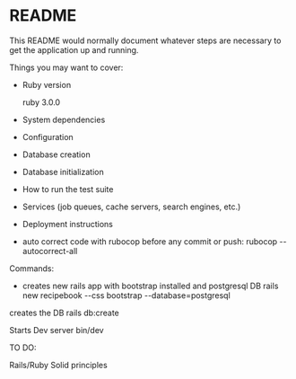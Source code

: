 # README

This README would normally document whatever steps are necessary to get the
application up and running.

Things you may want to cover:

* Ruby version

    ruby 3.0.0

* System dependencies

* Configuration

* Database creation

* Database initialization

* How to run the test suite

* Services (job queues, cache servers, search engines, etc.)

* Deployment instructions

* auto correct code with rubocop
    before any commit or push:
    rubocop --autocorrect-all



Commands:

* creates new rails app with bootstrap installed and postgresql DB
  rails new recipebook --css bootstrap --database=postgresql

creates the DB
  rails db:create

Starts Dev server
  bin/dev



TO DO:

Rails/Ruby Solid principles 